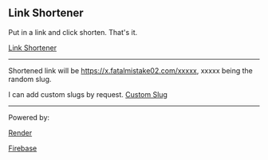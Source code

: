 ## Link Shortener

Put in a link and click shorten. That's it.

[Link Shortener](https://shortlink.fatalmistake02.com/)

---

Shortened link will be https://x.fatalmistake02.com/xxxxx, xxxxx being the random slug.

I can add custom slugs by request. [Custom Slug](https://customslug.fatalmistake02.com/slug)

---

Powered by: 

[Render](https://render.com)

[Firebase](https://firebase.google.com/)
